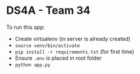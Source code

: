 # DS4A - Team 34

To run this app:
* Create virtualenv (in server is already created)
* `source venv/bin/activate`
* `pip install -r requirements.txt` (for first time)
* Ensure `.env` is placed in root folder
* `python app.py`
